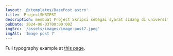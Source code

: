 ```yaml
---
layout: '@/templates/BasePost.astro'
title:  ProjectSKRIPSI 
description: membuat Project Skripsi sebagai syarat sidang di universitas gunadarma untuk lulus kuliah tepat waktu / 4 Tahun.
pubDate: 2024-08-03T00:00:00Z
imgSrc: '/assets/images/image-post7.jpeg'
imgAlt: 'Image post 7'
---
```


Full typography example at [this page](../sixth-post/).
